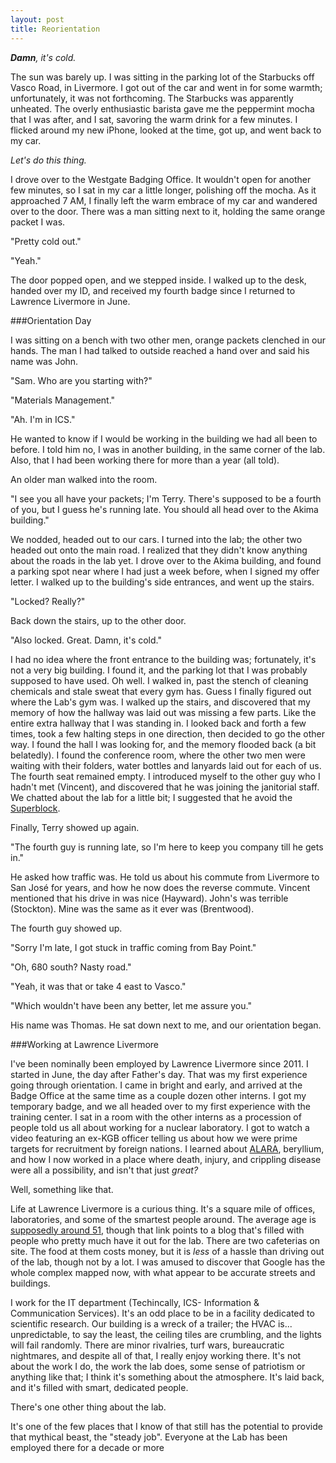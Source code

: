 ```yaml
---
layout: post
title: Reorientation
---
```


_**Damn**, it's cold._
 
 The sun was barely up. I was sitting in the parking lot of the Starbucks off Vasco Road, in Livermore. I got out of the car and went in for some warmth; unfortunately, it was not forthcoming. The Starbucks was apparently unheated. The overly enthusiastic barista gave me the peppermint mocha that I was after, and I sat, savoring the warm drink for a few minutes. I flicked around my new iPhone, looked at the time, got up, and went back to my car.

_Let's do this thing._

<!-- more -->

I drove over to the Westgate Badging Office. It wouldn't open for another few minutes, so I sat in my car a little longer, polishing off the mocha. As it approached 7 AM, I finally left the warm embrace of my car and wandered over to the door. There was a man sitting next to it, holding the same orange packet I was.

"Pretty cold out."

"Yeah."

The door popped open, and we stepped inside. I walked up to the desk, handed over my ID, and received my fourth badge since I returned to Lawrence Livermore in June.

###Orientation Day

I was sitting on a bench with two other men, orange packets clenched in our hands. The man I had talked to outside reached a hand over and said his name was John.

"Sam. Who are you starting with?"

"Materials Management."

"Ah. I'm in ICS."

He wanted to know if I would be working in the building we had all been to before. I told him no, I was in another building, in the same corner of the lab.  Also, that I had been working there for more than a year (all told).

An older man walked into the room.

"I see you all have your packets; I'm Terry. There's supposed to be a fourth of you, but I guess he's running late. You should all head over to the Akima building."

We nodded, headed out to our cars. I turned into the lab; the other two headed out onto the main road. I realized that they didn't know anything about the roads in the lab yet. I drove over to the Akima building, and found a parking spot near where I had just a week before, when I signed my offer letter. I walked up to the building's side entrances, and went up the stairs.

"Locked? Really?"

Back down the stairs, up to the other door.

"Also locked. Great. Damn, it's cold."

I had no idea where the front entrance to the building was; fortunately, it's not a very big building. I found it, and the parking lot that I was probably supposed to have used. Oh well. I walked in, past the stench of cleaning chemicals and stale sweat that every gym has. Guess I finally figured out where the Lab's gym was. I walked up the stairs, and discovered that my memory of how the hallway was laid out was missing a few parts. Like the entire extra hallway that I was standing in. I looked back and forth a few times, took a few halting steps in one direction, then decided to go the other way. I found the hall I was looking for, and the memory flooded back (a bit belatedly). I found the conference room, where the other two men were waiting with their folders, water bottles and lanyards laid out for each of us. The fourth seat remained empty. I introduced myself to the other guy who I hadn't met (Vincent), and discovered that he was joining the janitorial staff. We chatted about the lab for a little bit; I suggested that he avoid the [Superblock](http://en.wikipedia.org/wiki/Lawrence_Livermore_National_Laboratory#Plutonium_research).

Finally, Terry showed up again.

"The fourth guy is running late, so I'm here to keep you company till he gets in."

He asked how traffic was. He told us about his commute from Livermore to San José for years, and how he now does the reverse commute. Vincent mentioned that his drive in was nice (Hayward). John's was terrible (Stockton). Mine was the same as it ever was (Brentwood).

The fourth guy showed up.

"Sorry I'm late, I got stuck in traffic coming from Bay Point."

"Oh, 680 south? Nasty road."

"Yeah, it was that or take 4 east to Vasco."

"Which wouldn't have been any better, let me assure you."

His name was Thomas. He sat down next to me, and our orientation began.

###Working at Lawrence Livermore

I've been nominally been employed by Lawrence Livermore since 2011. I started in June, the day after Father's day. That was my first experience going through orientation. I came in bright and early, and arrived at the Badge Office at the same time as a couple dozen other interns. I got my temporary badge, and we all headed over to my first experience with the training center. I sat in a room with the other interns as a procession of people told us all about working for a nuclear laboratory. I got to watch a video featuring an ex-KGB officer telling us about how we were prime targets for recruitment by foreign nations. I learned about [ALARA][alara], beryllium, and how I now worked in a place where death, injury, and crippling disease were all a possibility, and isn't that just *great?*

Well, something like that.

Life at Lawrence Livermore is a curious thing. It's a square mile of offices, laboratories, and some of the smartest people around. The average age is [supposedly around 51][age], though that link points to a blog that's filled with people who pretty much have it out for the lab. There are two cafeterias on site. The food at them costs money, but it is *less* of a hassle than driving out of the lab, though not by a lot. I was amused to discover that Google has the whole complex mapped now, with what appear to be accurate streets and buildings.

I work for the IT department (Techincally, ICS- Information & Communication Services). It's an odd place to be in a facility dedicated to scientific research. Our building is a wreck of a trailer; the HVAC is... unpredictable, to say the least, the ceiling tiles are crumbling, and the lights will fail randomly. There are minor rivalries, turf wars, bureaucratic nightmares, and despite all of that, I really enjoy working there. It's not about the work I do, the work the lab does, some sense of patriotism or anything like that; I think it's something about the atmosphere. It's laid back, and it's filled with smart, dedicated people.

There's one other thing about the lab.

It's one of the few places that I know of that still has the potential to provide that mythical beast, the "steady job". Everyone at the Lab has been employed there for a decade or more



[alara]: http://www.nrc.gov/reading-rm/basic-ref/glossary/alara.html "As Low as Reasonably Achievable"
[age]: http://llnlthetruestory.blogspot.com/2009/05/age-discrimination-lawsuit.html?showComment=1244082456908#c3212735276801720694 "A Probably Suspect Source"